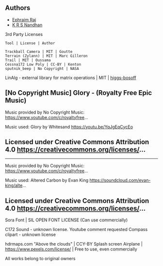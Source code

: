 ## Authors
* [Ephraim Raj](https://github.com/Sgt-Miller/)
* [K R S Nandhan](https://github.com/krs131099/)



3rd Party Licenses 

	Tool | License | Author  
	
	Trackball Camera | MIT | Goutte
	Terrain (Zylann) | MIT | Marc Gilleron 
	Trail | MIT | Oussama
	Cessna172 Low Poly | CC-BY | Kenton
	sputnik_beep | No Copyright | NASA
	
	
LinAlg - external library for matrix operations | MIT | [higgs-bosoff](https://github.com/higgs-bosoff/godot-linalg)	
	
[No Copyright Music] Glory - (Royalty Free Epic Music)
-------------------------------------------
Music provided by No Copyright Music:
https://www.youtube.com/c/royaltyfree...

Music used: Glory by Whitesand
https://youtu.be/YqJgEqCycEo

Licensed under Creative Commons Attribution 4.0
https://creativecommons.org/licenses/...
-------------------------------------------


-------------------------------------------
Music provided by No Copyright Music:
https://www.youtube.com/c/royaltyfree...

Music used: Altered Carbon by Evan King
https://soundcloud.com/evan-king/alte...

Licensed under Creative Commons Attribution 4.0
https://creativecommons.org/licenses/...
-------------------------------------------

Sora Font | SIL OPEN FONT LICENSE (Can use commercially) 


C172 Sound - unknown license. Youtube comment requested
Compass clipart - unknown license

hdrmaps.com "Above the clouds" | CCY-BY
Splash screen Airplane | https://www.pexels.com/license/ | Free to use, even commercially 

All works belong to original owners


